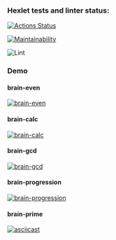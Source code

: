 ### Hexlet tests and linter status:
[![Actions Status](https://github.com/chaosmirage/frontend-project-lvl1/workflows/hexlet-check/badge.svg)](https://github.com/chaosmirage/frontend-project-lvl1/actions)

[![Maintainability](https://api.codeclimate.com/v1/badges/a99a88d28ad37a79dbf6/maintainability)](https://codeclimate.com/github/codeclimate/codeclimate/maintainability)

![Lint](https://github.com/chaosmirage/frontend-project-lvl1/actions/workflows/superlinter.yml/badge.svg)

### Demo

#### brain-even

[![brain-even](https://asciinema.org/a/q4p3FEL8hFxqJ0mYwwm6VY507.svg)](https://asciinema.org/a/q4p3FEL8hFxqJ0mYwwm6VY507)

#### brain-calc
[![brain-calc](https://asciinema.org/a/7S80SZ0cMU2xiF0XWQWy0tgfS.svg)](https://asciinema.org/a/7S80SZ0cMU2xiF0XWQWy0tgfS)

#### brain-gcd
[![brain-gcd](https://asciinema.org/a/U3oAQqZq24Q4yqMnWDak7Bc89.svg)](https://asciinema.org/a/U3oAQqZq24Q4yqMnWDak7Bc89)

#### brain-progression
[![brain-progression](https://asciinema.org/a/aKl5QCKaUJ9KzCCWRIDj03Oyv.svg)](https://asciinema.org/a/aKl5QCKaUJ9KzCCWRIDj03Oyv)

#### brain-prime
[![asciicast](https://asciinema.org/a/n0wd5WSEmkQsCNI6mcANmVPsr.svg)](https://asciinema.org/a/n0wd5WSEmkQsCNI6mcANmVPsr)
